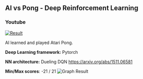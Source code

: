 ## AI vs Pong - Deep Reinforcement Learning

### Youtube


[![Result](https://img.youtube.com/vi/jTl3cP0B4eo/0.jpg)](https://www.youtube.com/watch?v=jTl3cP0B4eo)

AI learned and played Atari Pong.

**Deep Learning framework:** Pytorch

**NN architecture:** Dueling DQN https://arxiv.org/abs/1511.06581

**Min/Max scores**: -21 / 21
![Graph Result](https://user-images.githubusercontent.com/5288567/54488317-fd35bc00-48d2-11e9-9dc8-1ebf40799d79.png)
